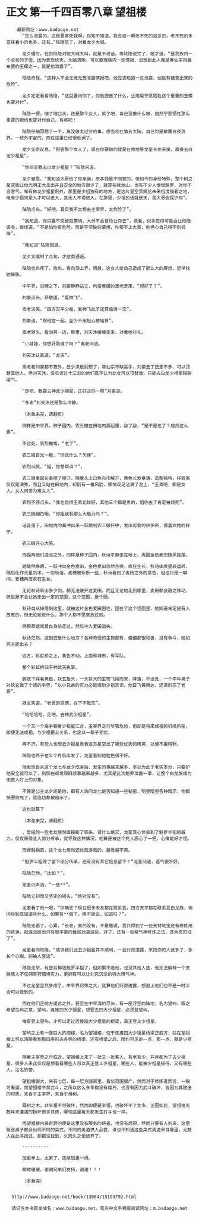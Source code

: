 # 正文 第一千四百零八章 望祖楼
        最新网址：www.badaoge.net
          “怎么泄露的，这是要害死我啊，你知不知道，我会被一帮老不死的追杀的，老不死的多意味着小的也多，还有…”陆隐怒了，对着龙夕大喊。
      
          龙夕理亏，任由陆隐对她大喊大叫，就是不说话，等陆隐说完了，她才道，“是我族内一个长老的子侄，因为表现优秀，头脑清晰，可以整理族内一些情报，没想到此人竟是寒仙宗雨晨布置的玉蝶之一，就是他泄露了”。
      
          陆隐奇怪，“这种人不会无缘无故泄露情报吧，他应该知道一旦泄露，他就有被查出来的危险”。
      
          龙夕定定看着陆隐，“这就要问你了，你到底做了什么，让雨晨宁愿牺牲这个重要的玉蝶也要对付”。
      
          陆隐一愣，咽了咽口水，还是那个女人，疯了吧，自己没做什么呀，居然宁愿牺牲那么重要的眼线也要对付自己，有病吧！
      
          陆隐仔细回想了一下，真没做太过分的事，想当初在第五大陆，自己可是颠覆白夜流界，一统外宇宙的，而在这里已经很低调了。
      
          龙夕无奈叹息，“别管那个女人了，现在你要做的就是在原地等龙奎长老来接，直接去白龙少祖星”。
      
          “你同意我去白龙少祖星？”陆隐问道。
      
          龙夕皱眉，“我知道大哥给了你承诺，原本我是不同意的，但如今你身份特殊，整个树之星空能让他光明正大走出并且安全的地方很少了，就算在我龙山，也有不少人憎恨魁罗，对你不会客气，唯有白龙少祖星例外，那里是少祖独有的地方，是这片星空赏赐给未来祖境强者之地，唯有少祖同辈人才可以进入，其余人不得进入，在那里，少祖的话就是天，我大哥会保护你”。
      
          陆隐点头，“好吧，其实我不太想去主宰界，太危险了”。
      
          “我知道，你只要不突破启蒙境，大哥不会冒险让你去”，说着，似乎觉得可能会让陆隐误会，继续道，“不是怕你有危险，而是不突破启蒙境，你帮不上大哥，他担心自己得不到机缘”。
      
          “我知道”陆隐回道。
      
          龙夕又嘱咐了几句，才结束通话。
      
          陆隐也头疼了，抬头，看向顶上界，雨晨，这女人给自己造成了那么大的麻烦，迟早找她算账。
      
          中平界，剑碑之下，刘豪静静站立，佝偻着腰的嵩老走来，“想好了？”。
      
          刘豪点头，恭敬道，“夏神飞”。
      
          嵩老淡笑，“四方天平少祖，夏神飞此子还算值得一交”。
      
          刘豪道，“跟他在一起，至少不用担心被暗算”。
      
          嵩老转头，看向另一边，那里，刘天沐缓缓走来，对着他行礼。
      
          “小娃娃，你想好助谁了吗？”嵩老问道。
      
          刘天沐认真道，“龙天”。
      
          嵩老和刘豪都不意外，白少洪是别想了，寒仙宗不缺高手，刘豪去了还差不多，可以顶替其他人，但刘天沐，没见识过十三剑的他们真不认为此女可以顶替谁，只能去白龙少祖星碰碰运气。
      
          “走吧，我要去神武少祖星，正好送你一程”刘豪道。
      
          “多谢”刘天沐还是那么冷静。
      
          （本章未完，请翻页）
      
          同样是中平界，种子园内，农三娘在田地内直起腰，敲了敲，“是不是老了？居然这么累”。
      
          不远处，农烈撇嘴，“老了”。
      
          农三娘目光一瞪，“你说什么？欠揍”。
      
          农烈讪笑，“姐，你想帮谁？”。
      
          农三娘拿起布条擦了擦汗，随着头上白色布巾解开，黑色长发垂落，造型独特，样貌虽仅仅是清秀，而且又站在田地内，却别有一番风韵，哪怕双足沾满了泥土，“王素吧，都是女人，女人何苦为难女人”。
      
          农烈不停点头，“我也觉得王素比较好，其他三个都是男的，姐你去了肯定被烦死”。
      
          农三娘翻白眼，“你姐我有那么大魅力吗？”。
      
          话音落下，田地内的菓冲出来一跃跳到农三娘怀中，发出可爱的伊伊声，很喜欢她的样子。
      
          农三娘开心大笑。
      
          而距离他们遥远之外，同样是种子园内，秋诗平静坐在地上，周围金色麦田随风摇摆。
      
          她陡然睁眼，一跃冲向金色麦田，金色麦田忽然合拢，疯狂生长，秋诗体表星辰运转，随后化作天星剑术，一剑斩落，麦穗被斩断一些，秋诗看到了麦田之外的景色，但也只是一瞬间，麦穗再度疯狂生长。
      
          无论秋诗斩出多少剑，都无法破开这麦田，而且无论她走到哪里，麦田都会随之移动，但就是不会让她走出一定的范围，这个范围，是个圈。
      
          秋诗自从掉落到这里，就被这片金色麦田困住，困在了这个怪圈里，她知道肯定是有人故意的，但无论她说什么，那个人都不愿意放过她。
      
          两颗草嬉戏着自身前走过，然后冲入麦田消失。
      
          秋诗茫然，这到底是什么地方？各种奇怪的生物都有，偏偏都很和善，没有争斗，她如何才能出去？
      
          远方，彩虹桥之上，黄色不动，上面有城市，有军队。
      
          整个彩虹桥归于神武天执掌。
      
          脚底下踩着黄色，妖玄抬头，一头巨大的生物飞翔而来，降落，不远处，一个中年男子对妖玄做了个请的手势，“以小兄弟的实力必能得到少祖赏识，他日飞黄腾达，还请别忘了老哥”。
      
          妖玄笑道，“老哥的恩情，在下不敢忘”。
      
          “哈哈哈哈，走吧，去神武少祖星”。
      
          一个又一个高手朝着少祖星汇合，主宰界之行尽管危险，但却是将来成祖的机缘所在，即便无法成祖，与少祖搭上关系，也足以一辈子无忧。
      
          再不济，有些人也想去少祖星看看这方星空出了哪些优秀的精英，以便不要得罪。
      
          陆隐也终于在半个月后出发了，龙奎看到他脸色很不好。
      
          他发现自从这个龙七与龙夕成亲后，发生的事越来越多，本以为此子老实本分，只要护他安全就可以了，到现在却发现麻烦事越来越多，尤其是此次魁罗泄露一事，让整个白龙族成为无数人盯上的对象。
      
          不管是公主龙夕还是他，都有人询问龙七是否知道一些秘密，明里暗里各种暗示，他都快要烦死了，就连攰都被暗示了。
      
          这也就算了
      
          （本章未完，请翻页）
      
          ，曾经的一些老友居然直接断了联系，说什么绝交，龙奎真心体会到了魁罗半祖的威力，仅仅获得此人部分传承，就导致这种情况，他算是被这个死人恶心了一把，心情能好才怪。
      
          而罪魁祸首，这个龙七居然还优哉游哉的，越看越不爽。
      
          “魁罗半祖除了留下部分传承，还有没有其它信息留下？”龙奎问道，语气很不好。
      
          陆隐茫然，“比如？”。
      
          龙奎沉声道，“一些**”。
      
          陆隐立刻而又坚定的摇头，“绝对没有”。
      
          龙奎看了他一眼，“你确定？现在很多老友都在联系我，四方天平都在联系我白龙族，询问你到底知道些什么，如果有**留下，绝不能说，知道吗？”。
      
          陆隐无语了，心累，“长老，真的没有，不是撒谎，我只得到了一些天材地宝还有修炼用的资源，就连战技也只有很平常的叠加劲道这些，对了，还有一些精气神修炼之法，其余真的没了”。
      
          龙奎看向陆隐，“或许我们此去少祖星并不顺利，一旦行踪透露，来找你的人就多了，多长个心眼，别被人套话”。
      
          陆隐无奈，有些后悔选魁罗半祖了，但如果不选他，也没其他人选，他无法解释一个支脉族人不仅拥有狩猎境实力，更拥有可以让刘克沉沦的强大精气神。
      
          不过龙奎显然多虑了，中平界何等之大，就算他们行踪透露，想追上他们也不是一时半会可以做到的。
      
          而在他们正前方遥远之外，甚至在中平海的尽头，有一座浮空的陆地，名为望屿，取之希望岛屿之意，望屿，连接四大少祖星，想要去四大少祖星，必须登望屿。
      
          唯有登上望屿，才可以走过连接四大少祖星的桥梁，真正登上少祖星。
      
          望屿之上有一座巨大的酒楼，名为望祖楼，位于连接四大少祖星桥梁正前方，站在望祖楼上可以清晰看到那四座形态各异的桥梁，还有桥梁之后，隐约可见的一点，那一点，就是少祖星。
      
          随着主宰界之行临近，望祖楼上来了一批又一批客人，有老有少，并非都为了去少祖星，很多人来此仅仅是想看看哪些人可以真正登上少祖星，哪些人，能被少祖星接待，又有哪些人，沽名钓誉。
      
          望祖楼很大，共有七层，每一层方圆百里，看似范围很广，然而对于修炼者而言，一眼可看遍，而望祖楼不禁武斗，之所以这么多年都没有腐朽，也没有因为武斗破坏，皆因为其建造的材质，来自于主宰界，来自于母树。
      
          母树之木，非半祖不可破坏，然而即便是半祖，也破坏不了太多，正因如此，望祖楼无数年来遭遇的损坏微乎其微，哪怕这里每天都发生打斗也一样。
      
          而望祖楼内最奇异的便是这里没有服务的侍者，也没有后厨，然而只要有人到来，这里每张桌子都会出现不同的菜式，不同的美酒供人品尝，谁也不知道这些菜式美酒来自哪里，无数人在此寻找过，却都没找到，久而久之便放弃了。
      
          ----------
      
          加更奉上，太累了，连续加更一周。
      
          稍微缓缓，谢谢兄弟们支持，谢谢！！！
      
          （本章完）
      
      
      http://www.badaoge.net/book/13084/15193792.html
      
      请记住本书首发域名：www.badaoge.net。笔尖中文手机版阅读网址：m.badaoge.net